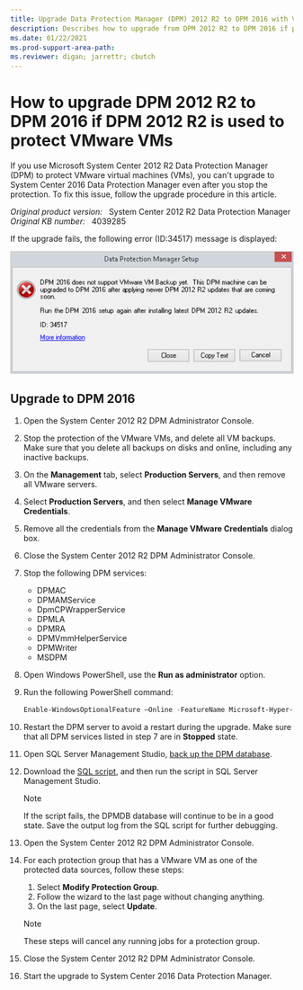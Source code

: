 ```yaml
---
title: Upgrade Data Protection Manager (DPM) 2012 R2 to DPM 2016 with VMware VM protection
description: Describes how to upgrade from DPM 2012 R2 to DPM 2016 if protection groups contain VMware virtual machines (VMs).
ms.date: 01/22/2021
ms.prod-support-area-path:
ms.reviewer: digan; jarrettr; cbutch
---
```

# How to upgrade DPM 2012 R2 to DPM 2016 if DPM 2012 R2 is used to protect VMware VMs

If you use Microsoft System Center 2012 R2 Data Protection Manager (DPM) to protect VMware virtual machines (VMs), you can't upgrade to System Center 2016 Data Protection Manager even after you stop the protection. To fix this issue, follow the upgrade procedure in this article.

_Original product version:_ &nbsp; System Center 2012 R2 Data Protection Manager  
_Original KB number:_ &nbsp; 4039285

If the upgrade fails, the following error (ID:34517) message is displayed:

![Select start job at step](./media/upgrade-dpm-vmware-vm-protection/dpm-protection-manager-setup.png)

## Upgrade to DPM 2016

1. Open the System Center 2012 R2 DPM Administrator Console.
2. Stop the protection of the VMware VMs, and delete all VM backups. Make sure that you delete all backups on disks and online, including any inactive backups.
3. On the **Management** tab, select **Production Servers**, and then remove all VMware servers.
4. Select **Production Servers**, and then select **Manage VMware Credentials**.
5. Remove all the credentials from the **Manage VMware Credentials** dialog box.
6. Close the System Center 2012 R2 DPM Administrator Console.
7. Stop the following DPM services:

   - DPMAC
   - DPMAMService
   - DpmCPWrapperService
   - DPMLA
   - DPMRA
   - DPMVmmHelperService
   - DPMWriter
   - MSDPM
8. Open Windows PowerShell, use the **Run as administrator** option.
9. Run the following PowerShell command:

   ```powershell
   Enable-WindowsOptionalFeature –Online -FeatureName Microsoft-Hyper-V –All –NoRestart
   ```

10. Restart the DPM server to avoid a restart during the upgrade. Make sure that all DPM services listed in step 7 are in **Stopped** state.
11. Open SQL Server Management Studio, [back up the DPM database](/system-center/dpm/back-up-the-dpm-server#back-up-with-native-sql-server-backup-to-a-local-disk).
12. Download the [SQL script](https://gallery.technet.microsoft.com/Upgrading-DPM-2012-with-e95303be), and then run the script in SQL Server Management Studio.

    > [!NOTE]
    > If the script fails, the DPMDB database will continue to be in a good state. Save the output log from the SQL script for further debugging.
13. Open the System Center 2012 R2 DPM Administrator Console.
14. For each protection group that has a VMware VM as one of the protected data sources, follow these steps:

    1. Select **Modify Protection Group**.
    2. Follow the wizard to the last page without changing anything.
    3. On the last page, select **Update**.

    > [!NOTE]
    > These steps will cancel any running jobs for a protection group.
15. Close the System Center 2012 R2 DPM Administrator Console.
16. Start the upgrade to System Center 2016 Data Protection Manager.
